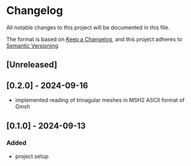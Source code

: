 # Changelog

All notable changes to this project will be documented in this file.

The format is based on [Keep a Changelog](https://keepachangelog.com/en/1.1.0/),
and this project adheres to [Semantic Versioning](https://semver.org/spec/v2.0.0.html).

## [Unreleased]

## [0.2.0] - 2024-09-16

- implemented reading of trinagular meshes in MSH2 ASCII format of Gmsh

## [0.1.0] - 2024-09-13

### Added

- project setup